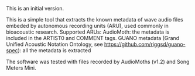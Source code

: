 This is an initial version.  

This is a simple tool that extracts the known metadata of wave audio files embeded by autonomous recording units (ARU), 
used commonly in bioacoustic research.
Supported ARUs:
AudioMoth: the metadata is included in the ARTIST0 and COMMENT tags.
GUANO metadata (Grand Unified Acoustic Notation Ontology, see https://github.com/riggsd/guano-spec): all the metadata is extracted

The software was tested with files recorded by AudioMoths (v1.2) and Song Meters Mini. 